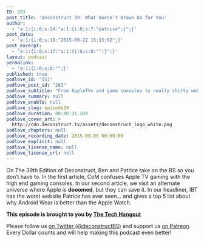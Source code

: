 ```yaml
---
ID: 283
post_title: 'Deconstruct 39: What Doesn’t Brown Do for You'
author:
  - 'a:1:{i:0;s:24:"a:1:{i:0;s:7:"patrice";}";}'
post_date:
  - 'a:1:{i:0;s:19:"2015-09-22 15:13:02";}'
post_excerpt:
  - 'a:1:{i:0;s:17:"a:1:{i:0;s:0:"";}";}'
layout: podcast
permalink:
  - 'a:1:{i:0;s:0:"";}'
published: true
podlove_id: "151"
podlove_post_id: "283"
podlove_subtitle: "From AppleTVs and game consoles to really shitty websites that (don't) tell you why Android Wear is better than the Apple Watch."
podlove_summary: null
podlove_enable: null
podlove_slug: episode39
podlove_duration: 00:48:31.504
podlove_cover_art: >
  http://cdn.deconstruct.tv/assets/deconstruct_logo_white.png
podlove_chapters: null
podlove_recording_date: 2015-09-05 00:00:00
podlove_explicit: null
podlove_license_name: null
podlove_license_url: null
---
```

<p>On The 39th Edition of Deconstruct, Ben and Patrice take on the BS so you don’t have to.  In the first article, CoM confuses Apple TV gaming with the high end gaming consoles.  In our second article, we visit an alternate universe where Apple is <strong>dooomed</strong>, but they can save it.  In our headliner, IBT has the worst website Patrice has ever seen… and gives a top 5 list about why Android Wear is better than the Apple Watch.</p>

<p><strong>This episode is brought to you by <a href="http://thetechhangout.com">The Tech Hangout</a></strong>
</p>
<p>Please follow us <a href="http://twitter.com/deconstructBS">on Twitter (@deconstructBS)</a> and support us <a href="http://patreon.com/deconstruct">on Patreon</a>. Every Dollar counts and will help making this podcast even better!
</p>